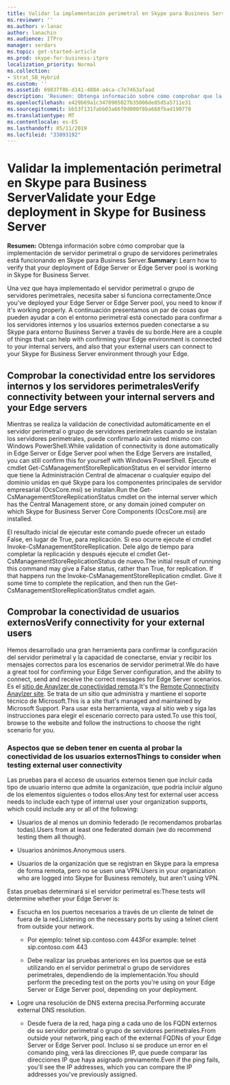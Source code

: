 ```yaml
---
title: Validar la implementación perimetral en Skype para Business Server
ms.reviewer: ''
ms.author: v-lanac
author: lanachin
ms.audience: ITPro
manager: serdars
ms.topic: get-started-article
ms.prod: skype-for-business-itpro
localization_priority: Normal
ms.collection:
- Strat_SB_Hybrid
ms.custom: ''
ms.assetid: 69837f86-d141-4884-a4ca-c7e7463afaad
description: 'Resumen: Obtenga información sobre cómo comprobar que la implementación de servidor perimetral o grupo de servidores perimetrales está funcionando en Skype para Business Server.'
ms.openlocfilehash: e429b69a1c3470905027b35006de85d5a5711e31
ms.sourcegitcommit: bb53f131fabb03a66f0d000f8ba668fbad190778
ms.translationtype: MT
ms.contentlocale: es-ES
ms.lasthandoff: 05/11/2019
ms.locfileid: "33893192"
---
```

# <a name="validate-your-edge-deployment-in-skype-for-business-server"></a><span data-ttu-id="45a11-103">Validar la implementación perimetral en Skype para Business Server</span><span class="sxs-lookup"><span data-stu-id="45a11-103">Validate your Edge deployment in Skype for Business Server</span></span>
 
<span data-ttu-id="45a11-104">**Resumen:** Obtenga información sobre cómo comprobar que la implementación de servidor perimetral o grupo de servidores perimetrales está funcionando en Skype para Business Server.</span><span class="sxs-lookup"><span data-stu-id="45a11-104">**Summary:** Learn how to verify that your deployment of Edge Server or Edge Server pool is working in Skype for Business Server.</span></span>
  
<span data-ttu-id="45a11-105">Una vez que haya implementado el servidor perimetral o grupo de servidores perimetrales, necesita saber si funciona correctamente.</span><span class="sxs-lookup"><span data-stu-id="45a11-105">Once you've deployed your Edge Server or Edge Server pool, you need to know if it's working properly.</span></span> <span data-ttu-id="45a11-106">A continuación presentamos un par de cosas que pueden ayudar a con el entorno perimetral está conectado para confirmar a los servidores internos y los usuarios externos pueden conectarse a su Skype para entorno Business Server a través de su borde.</span><span class="sxs-lookup"><span data-stu-id="45a11-106">Here are a couple of things that can help with confirming your Edge environment is connected to your internal servers, and also that your external users can connect to your Skype for Business Server environment through your Edge.</span></span>
  
## <a name="verify-connectivity-between-your-internal-servers-and-your-edge-servers"></a><span data-ttu-id="45a11-107">Comprobar la conectividad entre los servidores internos y los servidores perimetrales</span><span class="sxs-lookup"><span data-stu-id="45a11-107">Verify connectivity between your internal servers and your Edge servers</span></span>

<span data-ttu-id="45a11-108">Mientras se realiza la validación de conectividad automáticamente en el servidor perimetral o grupo de servidores perimetrales cuando se instalan los servidores perimetrales, puede confirmarlo aún usted mismo con Windows PowerShell.</span><span class="sxs-lookup"><span data-stu-id="45a11-108">While validation of connectivity is done automatically in Edge Server or Edge Server pool when the Edge Servers are installed, you can still confirm this for yourself with Windows PowerShell.</span></span> <span data-ttu-id="45a11-109">Ejecute el cmdlet Get-CsManagementStoreReplicationStatus en el servidor interno que tiene la Administración Central de almacenar o cualquier equipo del dominio unidas en qué Skype para los componentes principales de servidor empresarial (OcsCore.msi) se instalan.</span><span class="sxs-lookup"><span data-stu-id="45a11-109">Run the Get-CsManagementStoreReplicationStatus cmdlet on the internal server which has the Central Management store, or any domain joined computer on which Skype for Business Server Core Components (OcsCore.msi) are installed.</span></span>
  
<span data-ttu-id="45a11-p103">El resultado inicial de ejecutar este comando puede ofrecer un estado False, en lugar de True, para replicación. Si eso ocurre ejecute el cmdlet Invoke-CsManagementStoreReplication. Dele algo de tiempo para completar la replicación y después ejecute el cmdlet Get-CsManagementStoreReplicationStatus de nuevo.</span><span class="sxs-lookup"><span data-stu-id="45a11-p103">The initial result of running this command may give a False status, rather than True, for replication. If that happens run the Invoke-CsManagementStoreReplication cmdlet. Give it some time to complete the replication, and then run the Get-CsManagementStoreReplicationStatus cmdlet again.</span></span>
  
## <a name="verify-connectivity-for-your-external-users"></a><span data-ttu-id="45a11-113">Comprobar la conectividad de usuarios externos</span><span class="sxs-lookup"><span data-stu-id="45a11-113">Verify connectivity for your external users</span></span>

<span data-ttu-id="45a11-114">Hemos desarrollado una gran herramienta para confirmar la configuración del servidor perimetral y la capacidad de conectarse, enviar y recibir los mensajes correctos para los escenarios de servidor perimetral.</span><span class="sxs-lookup"><span data-stu-id="45a11-114">We do have a great tool for confirming your Edge Server configuration, and the ability to connect, send and receive the correct messages for Edge Server scenarios.</span></span> <span data-ttu-id="45a11-115">Es el [sitio de Anaylzer de conectividad remota](https://testconnectivity.microsoft.com/).</span><span class="sxs-lookup"><span data-stu-id="45a11-115">It's the [Remote Connectivity Anaylzer site](https://testconnectivity.microsoft.com/).</span></span> <span data-ttu-id="45a11-116">Se trata de un sitio que administra y mantiene el soporte técnico de Microsoft.</span><span class="sxs-lookup"><span data-stu-id="45a11-116">This is a site that's managed and maintained by Microsoft Support.</span></span> <span data-ttu-id="45a11-117">Para usar esta herramienta, vaya al sitio web y siga las instrucciones para elegir el escenario correcto para usted.</span><span class="sxs-lookup"><span data-stu-id="45a11-117">To use this tool, browse to the website and follow the instructions to choose the right scenario for you.</span></span>
  
### <a name="things-to-consider-when-testing-external-user-connectivity"></a><span data-ttu-id="45a11-118">Aspectos que se deben tener en cuenta al probar la conectividad de los usuarios externos</span><span class="sxs-lookup"><span data-stu-id="45a11-118">Things to consider when testing external user connectivity</span></span>

<span data-ttu-id="45a11-119">Las pruebas para el acceso de usuarios externos tienen que incluir cada tipo de usuario interno que admite la organización, que podría incluir alguno de los elementos siguientes o todos ellos:</span><span class="sxs-lookup"><span data-stu-id="45a11-119">Any test for external user access needs to include each type of internal user your organization supports, which could include any or all of the following:</span></span>
  
- <span data-ttu-id="45a11-120">Usuarios de al menos un dominio federado (le recomendamos probarlas todas).</span><span class="sxs-lookup"><span data-stu-id="45a11-120">Users from at least one federated domain (we do recommend testing them all though).</span></span>
    
- <span data-ttu-id="45a11-121">Usuarios anónimos.</span><span class="sxs-lookup"><span data-stu-id="45a11-121">Anonymous users.</span></span>
    
- <span data-ttu-id="45a11-122">Usuarios de la organización que se registran en Skype para la empresa de forma remota, pero no se usen una VPN.</span><span class="sxs-lookup"><span data-stu-id="45a11-122">Users in your organization who are logged into Skype for Business remotely, but aren't using VPN.</span></span>
    
<span data-ttu-id="45a11-123">Estas pruebas determinará si el servidor perimetral es:</span><span class="sxs-lookup"><span data-stu-id="45a11-123">These tests will determine whether your Edge Server is:</span></span>
  
- <span data-ttu-id="45a11-124">Escucha en los puertos necesarios a través de un cliente de telnet de fuera de la red.</span><span class="sxs-lookup"><span data-stu-id="45a11-124">Listening on the necessary ports by using a telnet client from outside your network.</span></span>
    
  - <span data-ttu-id="45a11-125">Por ejemplo: telnet sip.contoso.com 443</span><span class="sxs-lookup"><span data-stu-id="45a11-125">For example: telnet sip.contoso.com 443</span></span>
    
  - <span data-ttu-id="45a11-126">Debe realizar las pruebas anteriores en los puertos que se está utilizando en el servidor perimetral o grupo de servidores perimetrales, dependiendo de la implementación.</span><span class="sxs-lookup"><span data-stu-id="45a11-126">You should perform the preceding test on the ports you're using on your Edge Server or Edge Server pool, depending on your deployment.</span></span>
    
- <span data-ttu-id="45a11-127">Logre una resolución de DNS externa precisa.</span><span class="sxs-lookup"><span data-stu-id="45a11-127">Performing accurate external DNS resolution.</span></span>
    
  - <span data-ttu-id="45a11-128">Desde fuera de la red, haga ping a cada uno de los FQDN externos de su servidor perimetral o grupo de servidores perimetrales.</span><span class="sxs-lookup"><span data-stu-id="45a11-128">From outside your network, ping each of the external FQDNs of your Edge Server or Edge Server pool.</span></span> <span data-ttu-id="45a11-129">Incluso si se produce un error en el comando ping, verá las direcciones IP, que puede comparar las direcciones IP que haya asignado previamente.</span><span class="sxs-lookup"><span data-stu-id="45a11-129">Even if the ping fails, you'll see the IP addresses, which you can compare the IP addresses you've previously assigned.</span></span>
    

